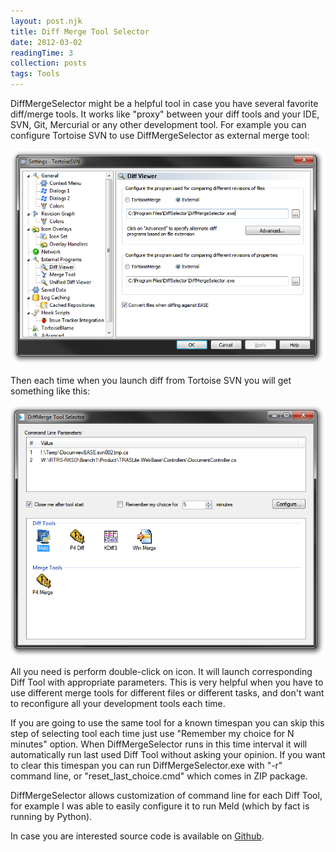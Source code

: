 ```yaml
---
layout: post.njk
title: Diff Merge Tool Selector
date: 2012-03-02
readingTime: 3
collection: posts
tags: Tools
---
```


DiffMergeSelector might be a helpful tool in case you have several favorite diff/merge tools. It works like "proxy" between your diff tools and your IDE, SVN, Git, Mercurial or any other development tool.<!--cut-->
For example you can configure Tortoise SVN to use DiffMergeSelector as external merge tool:

![](svn-settings.png)

Then each time when you launch diff from Tortoise SVN you will get something like this:

![](main_2.png)

All you need is perform double-click on icon. It will launch corresponding Diff Tool with appropriate parameters. This is very helpful when you have to use different merge tools for different files or different tasks, and don't want to reconfigure all your development tools each time.

If you are going to use the same tool for a known timespan you can skip this step of selecting tool each time just use "Remember my choice for N minutes" option. When DiffMergeSelector runs in this time interval it will automatically run last used Diff Tool without asking your opinion. If you want to clear this timespan you can run DiffMergeSelector.exe with "-r" command line, or "reset_last_choice.cmd" which comes in ZIP package.

DiffMergeSelector allows customization of command line for each Diff Tool, for example I was able to easily configure it to run Meld (which by fact is running by Python).

In case you are interested source code is available on [Github](https://github.com/megaboich/DiffMerge-Tool-Selector).
